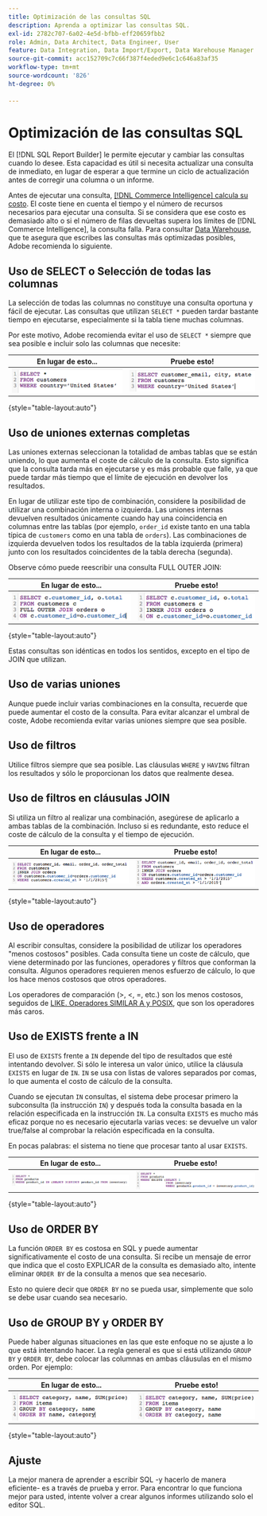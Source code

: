 ```yaml
---
title: Optimización de las consultas SQL
description: Aprenda a optimizar las consultas SQL.
exl-id: 2782c707-6a02-4e5d-bfbb-eff20659fbb2
role: Admin, Data Architect, Data Engineer, User
feature: Data Integration, Data Import/Export, Data Warehouse Manager
source-git-commit: acc152709c7c66f387f4eded9e6c1c646a83af35
workflow-type: tm+mt
source-wordcount: '826'
ht-degree: 0%

---
```


# Optimización de las consultas SQL

El [!DNL SQL Report Builder] le permite ejecutar y cambiar las consultas cuando lo desee. Esta capacidad es útil si necesita actualizar una consulta de inmediato, en lugar de esperar a que termine un ciclo de actualización antes de corregir una columna o un informe.

Antes de ejecutar una consulta, [[!DNL Commerce Intelligence] calcula su costo](https://experienceleague.adobe.com/docs/commerce-knowledge-base/kb/troubleshooting/miscellaneous/sql-queries-explain-cost-errors.html?lang=es). El coste tiene en cuenta el tiempo y el número de recursos necesarios para ejecutar una consulta. Si se considera que ese costo es demasiado alto o si el número de filas devueltas supera los límites de [!DNL Commerce Intelligence], la consulta falla. Para consultar [Data Warehouse](../data-analyst/data-warehouse-mgr/tour-dwm.md), que te asegura que escribes las consultas más optimizadas posibles, Adobe recomienda lo siguiente.

## Uso de SELECT o Selección de todas las columnas

La selección de todas las columnas no constituye una consulta oportuna y fácil de ejecutar. Las consultas que utilizan `SELECT *` pueden tardar bastante tiempo en ejecutarse, especialmente si la tabla tiene muchas columnas.

Por este motivo, Adobe recomienda evitar el uso de `SELECT *` siempre que sea posible e incluir solo las columnas que necesite:

| **En lugar de esto...** | **Pruebe esto!** |
|-----|-----|
| ![Consulta SQL con asterisco SELECT](../../mbi/assets/Select_all_1.png) | ![Consulta SQL que selecciona columnas específicas](../../mbi/assets/Select_all_2.png) |

{style="table-layout:auto"}

## Uso de uniones externas completas

Las uniones externas seleccionan la totalidad de ambas tablas que se están uniendo, lo que aumenta el coste de cálculo de la consulta. Esto significa que la consulta tarda más en ejecutarse y es más probable que falle, ya que puede tardar más tiempo que el límite de ejecución en devolver los resultados.

En lugar de utilizar este tipo de combinación, considere la posibilidad de utilizar una combinación interna o izquierda. Las uniones internas devuelven resultados únicamente cuando hay una coincidencia en columnas entre las tablas (por ejemplo, `order_id` existe tanto en una tabla típica de `customers` como en una tabla de `orders`). Las combinaciones de izquierda devuelven todos los resultados de la tabla izquierda (primera) junto con los resultados coincidentes de la tabla derecha (segunda).

Observe cómo puede reescribir una consulta FULL OUTER JOIN:

| **En lugar de esto...** | **Pruebe esto!** |
|-----|-----|
| ![Consulta SQL con combinación externa completa](../../mbi/assets/Full_Outer_Join_1.png) | ![Consulta SQL con combinación optimizada](../../mbi/assets/Full_Outer_Join_2.png) |

{style="table-layout:auto"}

Estas consultas son idénticas en todos los sentidos, excepto en el tipo de JOIN que utilizan.

## Uso de varias uniones

Aunque puede incluir varias combinaciones en la consulta, recuerde que puede aumentar el costo de la consulta. Para evitar alcanzar el umbral de coste, Adobe recomienda evitar varias uniones siempre que sea posible.

## Uso de filtros

Utilice filtros siempre que sea posible. Las cláusulas `WHERE` y `HAVING` filtran los resultados y sólo le proporcionan los datos que realmente desea.

## Uso de filtros en cláusulas JOIN

Si utiliza un filtro al realizar una combinación, asegúrese de aplicarlo a ambas tablas de la combinación. Incluso si es redundante, esto reduce el coste de cálculo de la consulta y el tiempo de ejecución.

| **En lugar de esto...** | **Pruebe esto!** |
|-----|-----|
| ![Consulta SQL con filtro de cláusula WHERE](../../mbi/assets/Join_filters_1.png) | ![Consulta SQL con filtro de cláusula ON](../../mbi/assets/Join_filters_2.png) |

{style="table-layout:auto"}

## Uso de operadores

Al escribir consultas, considere la posibilidad de utilizar los operadores &quot;menos costosos&quot; posibles. Cada consulta tiene un coste de cálculo, que viene determinado por las funciones, operadores y filtros que conforman la consulta. Algunos operadores requieren menos esfuerzo de cálculo, lo que los hace menos costosos que otros operadores.

Los operadores de comparación (>, &lt;, =, etc.) son los menos costosos, seguidos de [LIKE. Operadores SIMILAR A y POSIX](https://www.postgresql.org/docs/9.5/functions-matching.html), que son los operadores más caros.

## Uso de EXISTS frente a IN

El uso de `EXISTS` frente a `IN` depende del tipo de resultados que esté intentando devolver. Si sólo le interesa un valor único, utilice la cláusula `EXISTS` en lugar de `IN`. `IN` se usa con listas de valores separados por comas, lo que aumenta el costo de cálculo de la consulta.

Cuando se ejecutan `IN` consultas, el sistema debe procesar primero la subconsulta (la instrucción `IN`) y después toda la consulta basada en la relación especificada en la instrucción `IN`. La consulta `EXISTS` es mucho más eficaz porque no es necesario ejecutarla varias veces: se devuelve un valor true/false al comprobar la relación especificada en la consulta.

En pocas palabras: el sistema no tiene que procesar tanto al usar `EXISTS`.

| **En lugar de esto...** | **Pruebe esto!** |
|-----|-----|
| ![Consulta SQL con LEFT JOIN con comprobación NULL](../../mbi/assets/Exists_1.png) | ![Consulta SQL con la cláusula EXISTS](../../mbi/assets/Exists_2.png) |

{style="table-layout:auto"}

## Uso de ORDER BY

La función `ORDER BY` es costosa en SQL y puede aumentar significativamente el costo de una consulta. Si recibe un mensaje de error que indica que el costo EXPLICAR de la consulta es demasiado alto, intente eliminar `ORDER BY` de la consulta a menos que sea necesario.

Esto no quiere decir que `ORDER BY` no se pueda usar, simplemente que solo se debe usar cuando sea necesario.

## Uso de GROUP BY y ORDER BY

Puede haber algunas situaciones en las que este enfoque no se ajuste a lo que está intentando hacer. La regla general es que si está utilizando `GROUP BY` y `ORDER BY`, debe colocar las columnas en ambas cláusulas en el mismo orden. Por ejemplo:

| **En lugar de esto...** | **Pruebe esto!** |
|-----|-----|
| ![Consulta SQL con GROUP BY antes del filtro](../../mbi/assets/Group_by_2.png) | ![Consulta SQL con filtro antes de GROUP BY](../../mbi/assets/Group_by_1.png) |

{style="table-layout:auto"}

## Ajuste

La mejor manera de aprender a escribir SQL -y hacerlo de manera eficiente- es a través de prueba y error. Para encontrar lo que funciona mejor para usted, intente volver a crear algunos informes utilizando solo el editor SQL.
